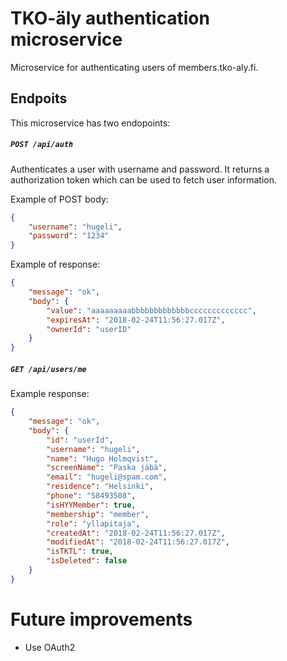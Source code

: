 # TKO-äly authentication microservice

Microservice for authenticating users of members.tko-aly.fi.

## Endpoits

This microservice has two endopoints:

##### `POST /api/auth`

Authenticates a user with username and password. It returns a authorization token which can be used to fetch user information.

Example of POST body:

```json
{
    "username": "hugeli",
    "password": "1234"
}
```

Example of response:

```json
{
    "message": "ok",
    "body": {
        "value": "aaaaaaaaabbbbbbbbbbbbbccccccccccccc",
        "expiresAt": "2018-02-24T11:56:27.017Z",
        "ownerId": "userID"
    }
}
```

##### `GET /api/users/me`

Example response:

```json
{
    "message": "ok",
    "body": {
        "id": "userId",
        "username": "hugeli",
        "name": "Hugo Holmqvist",
        "screenName": "Paska jäbä",
        "email": "hugeli@spam.com",
        "residence": "Helsinki",
        "phone": "58493508",
        "isHYYMember": true,
        "membership": "member",
        "role": "yllapitaja",
        "createdAt": "2018-02-24T11:56:27.017Z",
        "modifiedAt": "2018-02-24T11:56:27.017Z",
        "isTKTL": true,
        "isDeleted": false
    }
}
```

# Future improvements

- Use OAuth2 

